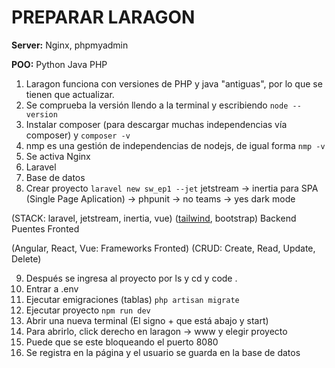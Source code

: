 # PREPARAR LARAGON

**Server:** Nginx, phpmyadmin

**POO:** Python Java PHP

1. Laragon funciona con versiones de PHP y java "antiguas", por lo que se tienen que actualizar.
2. Se comprueba la versión llendo a la terminal y escribiendo ``node --version``
3. Instalar composer (para descargar muchas independencias vía composer) y ``composer -v``
4. nmp es una gestión de independencias de nodejs, de igual forma ``nmp -v``
5. Se activa Nginx
6. Laravel
7. Base de datos
8. Crear proyecto ``laravel new sw_ep1 --jet`` jetstream -> inertia para SPA (Single Page Aplication) -> phpunit -> no teams -> yes dark mode 

(STACK: laravel, jetstream, inertia, vue)       (<u>tailwind</u>, bootstrap)
        Backend        Puentes     Fronted

(Angular, React, Vue: Frameworks Fronted) (CRUD: Create, Read, Update, Delete)

9. Después se ingresa al proyecto por ls y cd y code .
10. Entrar a .env
11. Ejecutar emigraciones (tablas) ``php artisan migrate``
12. Ejecutar proyecto ``npm run dev``
13. Abrir una nueva terminal (El signo + que está abajo y start)
14. Para abrirlo, click derecho en laragon -> www y elegir proyecto
15. Puede que se este bloqueando el puerto 8080
16. Se registra en la página y el usuario se guarda en la base de datos